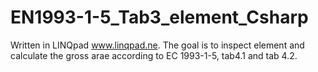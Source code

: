 # EN1993-1-5_Tab3_element_Csharp
Written in LINQpad www.linqpad.ne. The goal is to inspect element and calculate the gross arae according to EC 1993-1-5, tab4.1 and tab 4.2.
